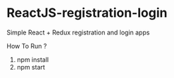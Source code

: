 # ReactJS-registration-login

Simple React + Redux registration and login apps

How To Run ?

1. npm install
2. npm start

